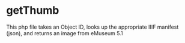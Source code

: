# getThumb
This php file takes an Object ID, looks up the appropriate IIIF manifest (json),  and returns an image from eMuseum 5.1
